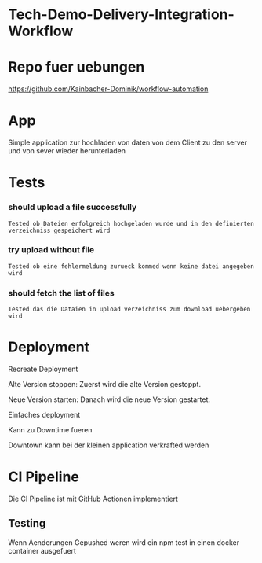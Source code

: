 # Tech-Demo-Delivery-Integration-Workflow

# Repo fuer uebungen
https://github.com/Kainbacher-Dominik/workflow-automation

# App 
Simple application zur hochladen von daten von dem Client zu den server und von sever wieder herunterladen

# Tests
### should upload a file successfully
    Tested ob Dateien erfolgreich hochgeladen wurde und in den definierten verzeichniss gespeichert wird

### try upload without file
    Tested ob eine fehlermeldung zurueck kommed wenn keine datei angegeben wird

### should fetch the list of files
    Tested das die Dataien in upload verzeichniss zum download uebergeben wird

# Deployment
Recreate Deployment

Alte Version stoppen: Zuerst wird die alte Version gestoppt.

Neue Version starten: Danach wird die neue Version gestartet.

Einfaches deployment 

Kann zu Downtime fueren 

Downtown kann bei der kleinen application verkrafted werden

# CI Pipeline 
Die CI Pipeline ist mit GitHub Actionen implementiert 

## Testing 
Wenn Aenderungen Gepushed weren wird ein npm test in einen docker container ausgefuert

